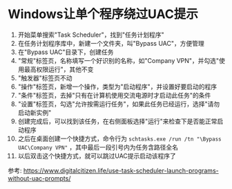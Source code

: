# Windows让单个程序绕过UAC提示

1. 开始菜单搜索"Task Scheduler"，找到"任务计划程序"
2. 在任务计划程序库中，新建一个文件夹，叫"Bypass UAC"，方便管理
3. 在"Bypass UAC"目录下，创建任务
4. "常规"标签页，名称填写一个好识别的名称，如"Company VPN"，并勾选"使用最高权限运行"，其他不变
5. "触发器"标签页不动
6. "操作"标签页，新增一个操作，类型为"启动程序"，并设置好要启动的程序
7. "条件"标签页，去掉"只有在计算机使用交流电源时才启动此任务"的条件
8. "设置"标签页，勾选"允许按需运行任务"，如果此任务已经运行，选择"请勿启动新实例"
9. 创建完成后，可以找到该任务，在右侧面板选择"运行"来检查下是否能正常启动程序
10. 之后在桌面创建一个快捷方式，命令行为 `schtasks.exe /run /tn "\Bypass UAC\Company VPN"` ，其中最后一段引号内为任务含路径全名
11. 以后双击这个快捷方式，就可以跳过UAC提示启动该程序了

参考: <https://www.digitalcitizen.life/use-task-scheduler-launch-programs-without-uac-prompts/>

